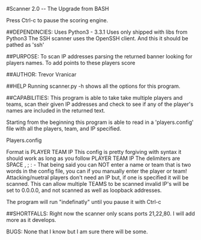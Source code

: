 #Scanner 2.0 -- The Upgrade from BASH

Press Ctrl-c to pause the scoring engine.

##DEPENDINCIES:
Uses Python3 - 3.3.1
Uses only shipped with libs from Python3
The SSH scanner uses the OpenSSH client.
And this it should be pathed as 'ssh'

##PURPOSE:
To scan IP addresses parsing the returned banner looking for players names.
To add points to these players score

##AUTHOR:
Trevor Vranicar

##HELP
Running scanner.py -h shows all the options for this program.

##CAPABILITIES:
This program is able to take take multiple players and teams, scan their given IP addresses and check to see if any of the player's names are included in the returned text.

Starting from the beginning this program is able to read in a 'players.config' file with all the players, team, and IP specified.

Players.config

Format is PLAYER TEAM IP
This config is pretty forgiving with syntax it should work as long as you follow PLAYER TEAM IP
The delimiters are SPACE , ; : - 
That being said you can NOT enter a name or team that is two words in the config file, you can if you manually enter the player or team!
Attacking/nuetral players don't need an IP but, if one is specified it will be scanned.
This can allow multiple TEAMS to be scanned invalid IP's will be set to 0.0.0.0, and not scanned as well as loopback addresses.

The program will run "indefinatly" until you pause it with Ctrl-c

##SHORTFALLS:
Right now the scanner only scans ports 21,22,80.
I will add more as it develops.

BUGS:
None that I know but I am sure there will be some.
